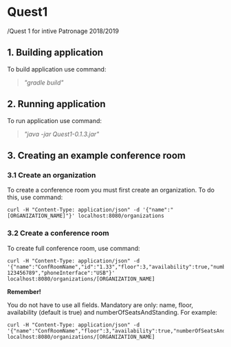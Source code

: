 # Quest1
/Quest 1 for intive Patronage 2018/2019

## 1. Building application
To build application use command:
>*"gradle build"*

## 2. Running application
To run application use command:
>*"java -jar Quest1-0.1.3.jar"*

## 3. Creating an example conference room
### 3.1 Create an organization
To create a conference room you must first create an organization. To do this, use command:

    curl -H "Content-Type: application/json" -d '{"name":"[ORGANIZATION_NAME]"}' localhost:8080/organizations
    
### 3.2 Create a conference room
To create full conference room, use command:

    curl -H "Content-Type: application/json" -d '{"name":"ConfRoomName","id":"1.33","floor":3,"availability":true,"numberOfSeatsAndStanding":15,"numberOfLyingPlaces":3,"numberOfHangingPlaces":1,"projectorName":"Solar","phone":true,"internalNumber":56,"externalNumber":"+12 123456789","phoneInterface":"USB"}' localhost:8080/organizations/[ORGANIZATION_NAME]
    
**Remember!**

You do not have to use all fields. Mandatory are only: name, floor, availability (default is true) and numberOfSeatsAndStanding. For example:

    curl -H "Content-Type: application/json" -d '{"name":"ConfRoomName","floor":3,"availability":true,"numberOfSeatsAndStanding":15}' localhost:8080/organizations/[ORGANIZATION_NAME]
